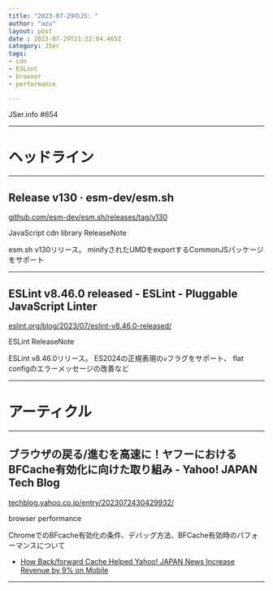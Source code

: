 ```yaml
---
title: "2023-07-29のJS: "
author: "azu"
layout: post
date : 2023-07-29T21:22:04.465Z
category: JSer
tags:
- cdn
- ESLint
- browser
- performance

---
```


JSer.info #654

----

<h1 class="site-genre">ヘッドライン</h1>

----

## Release v130 · esm-dev/esm.sh
[github.com/esm-dev/esm.sh/releases/tag/v130](https://github.com/esm-dev/esm.sh/releases/tag/v130 "Release v130 · esm-dev/esm.sh")
<p class="jser-tags jser-tag-icon"><span class="jser-tag">JavaScript</span> <span class="jser-tag">cdn</span> <span class="jser-tag">library</span> <span class="jser-tag">ReleaseNote</span></p>

esm.sh v130リリース。
minifyされたUMDをexportするCommonJSパッケージをサポート


----

## ESLint v8.46.0 released - ESLint - Pluggable JavaScript Linter
[eslint.org/blog/2023/07/eslint-v8.46.0-released/](https://eslint.org/blog/2023/07/eslint-v8.46.0-released/ "ESLint v8.46.0 released - ESLint - Pluggable JavaScript Linter")
<p class="jser-tags jser-tag-icon"><span class="jser-tag">ESLint</span> <span class="jser-tag">ReleaseNote</span></p>

ESLint v8.46.0リリース。
ES2024の正規表現の`v`フラグをサポート、 flat configのエラーメッセージの改善など


----
<h1 class="site-genre">アーティクル</h1>

----

## ブラウザの戻る/進むを高速に！ヤフーにおけるBFCache有効化に向けた取り組み - Yahoo! JAPAN Tech Blog
[techblog.yahoo.co.jp/entry/2023072430429932/](https://techblog.yahoo.co.jp/entry/2023072430429932/ "ブラウザの戻る/進むを高速に！ヤフーにおけるBFCache有効化に向けた取り組み - Yahoo! JAPAN Tech Blog")
<p class="jser-tags jser-tag-icon"><span class="jser-tag">browser</span> <span class="jser-tag">performance</span></p>

ChromeでのBFcache有効化の条件、デバッグ方法、BFCache有効時のパフォーマンスについて

- [How Back/forward Cache Helped Yahoo! JAPAN News Increase Revenue by 9% on Mobile](https://web.dev/yahoo-japan-news-bfcache/ "How Back/forward Cache Helped Yahoo! JAPAN News Increase Revenue by 9% on Mobile")

----
